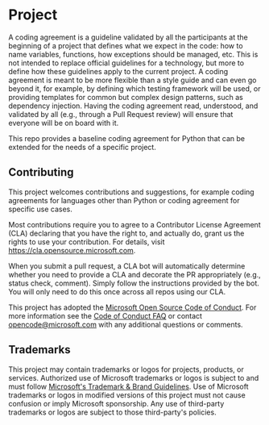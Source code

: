 # Project

A coding agreement is a guideline validated by all the participants at the beginning of a project that defines what we expect in the code: how to name variables, functions, how exceptions should be managed, etc. This is not intended to replace official guidelines for a technology, but more to define how these guidelines apply to the current project. A coding agreement is meant to be more flexible than a style guide and can even go beyond it, for example, by defining which testing framework will be used, or providing templates for common but complex design patterns, such as dependency injection. Having the coding agreement read, understood, and validated by all (e.g., through a Pull Request review) will ensure that everyone will be on board with it.

This repo provides a baseline coding agreement for Python that can be extended for the needs of a specific project. 

## Contributing

This project welcomes contributions and suggestions, for example coding agreements for languages other than Python or coding agreement for specific use cases.

Most contributions require you to agree to a Contributor License Agreement (CLA) declaring that you have the right to,
and actually do, grant us the rights to use your contribution. For details, visit https://cla.opensource.microsoft.com.

When you submit a pull request, a CLA bot will automatically determine whether you need to provide
a CLA and decorate the PR appropriately (e.g., status check, comment). Simply follow the instructions
provided by the bot. You will only need to do this once across all repos using our CLA.

This project has adopted the [Microsoft Open Source Code of Conduct](https://opensource.microsoft.com/codeofconduct/).
For more information see the [Code of Conduct FAQ](https://opensource.microsoft.com/codeofconduct/faq/) or
contact [opencode@microsoft.com](mailto:opencode@microsoft.com) with any additional questions or comments.

## Trademarks

This project may contain trademarks or logos for projects, products, or services. Authorized use of Microsoft 
trademarks or logos is subject to and must follow 
[Microsoft's Trademark & Brand Guidelines](https://www.microsoft.com/en-us/legal/intellectualproperty/trademarks/usage/general).
Use of Microsoft trademarks or logos in modified versions of this project must not cause confusion or imply Microsoft sponsorship.
Any use of third-party trademarks or logos are subject to those third-party's policies.
